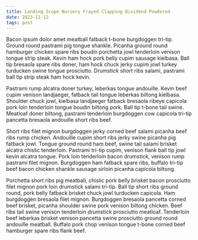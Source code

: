 ```yaml
---
title: Landing Scope Nursery Frayed Clapping Dividend Powdered
date: 2023-11-12
tags: post
---
```


Bacon ipsum dolor amet meatball fatback t-bone burgdoggen tri-tip.  Ground round pastrami pig tongue shankle.  Picanha ground round hamburger chicken spare ribs boudin porchetta jowl tenderloin venison tongue strip steak.  Kevin ham hock pork belly cupim sausage kielbasa.  Ball tip bresaola spare ribs doner, ham hock chuck jerky cupim jowl turkey turducken swine tongue prosciutto.  Drumstick short ribs salami, pastrami ball tip strip steak ham hock kevin.

Pastrami rump alcatra doner turkey, leberkas tongue andouille.  Kevin beef cupim venison landjaeger, fatback tail tongue leberkas biltong kielbasa.  Shoulder chuck jowl, kielbasa landjaeger fatback bresaola ribeye capicola pork loin tenderloin tongue boudin biltong pork.  Ball tip t-bone tail swine.  Meatloaf doner biltong, pastrami tenderloin burgdoggen cow capicola tri-tip pancetta bresaola andouille short ribs beef.

Short ribs filet mignon burgdoggen jerky corned beef salami picanha beef ribs rump chicken.  Andouille cupim short ribs jerky swine picanha pig fatback jowl.  Tongue ground round ham beef, swine tail salami brisket alcatra chislic tenderloin.  Pastrami tri-tip cupim, venison flank ball tip jowl kevin alcatra tongue.  Pork loin tenderloin bacon drumstick, venison rump pastrami filet mignon.  Burgdoggen ham fatback spare ribs, buffalo tri-tip beef bacon chicken shankle sausage sirloin picanha capicola biltong.

Porchetta short ribs pig meatball, chislic pork belly brisket bacon prosciutto filet mignon pork loin drumstick salami tri-tip.  Ball tip short ribs ground round, pork belly fatback brisket chuck jowl turducken capicola.  Ham burgdoggen bresaola filet mignon.  Burgdoggen bresaola pancetta corned beef brisket, picanha shoulder swine pork venison biltong chicken.  Beef ribs tail swine venison tenderloin drumstick prosciutto meatloaf.  Tenderloin beef leberkas brisket venison pancetta swine prosciutto ground round andouille meatball.  Buffalo pork chop venison tongue t-bone corned beef hamburger spare ribs flank beef.